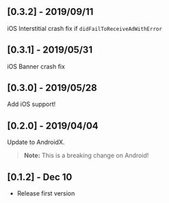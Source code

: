 ## [0.3.2] - 2019/09/11
iOS Interstitial crash fix if `didFailToReceiveAdWithError`

## [0.3.1] - 2019/05/31
iOS Banner crash fix

## [0.3.0] - 2019/05/28
Add iOS support!

## [0.2.0] - 2019/04/04
Update to AndroidX.
> **Note:** This is a breaking change on Android!

## [0.1.2] - Dec 10
* Release first version
